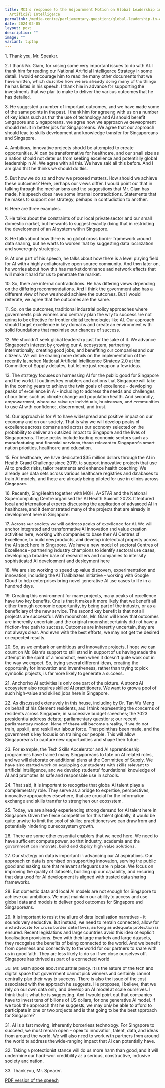 ```yaml
---
title: MCI's response to the Adjournment Motion on Global Leadership in
  Artificial Intelligence
permalink: /media-centre/parliamentary-questions/global-leadership-in-artificial-intelligence/
date: 2024-02-05
layout: post
description: ""
image: ""
variant: tiptap
---
```

<p>1. Thank you, Mr. Speaker.</p>
<p>2. I thank Mr. Giam, for raising some very important issues to do with
AI. I thank him for reading our National Artificial Intelligence Strategy
in some detail. I would encourage him to read the many other documents
that we have written, which describe how we are already doing many of the
things he has listed in his speech. I thank him in advance for supporting
the investments that we plan to make to deliver the various outcomes that
he has detailed.</p>
<p>3. He suggested a number of important outcomes, and we have made some
of the same points in the past. I thank him for agreeing with us on a number
of key ideas such as that the use of technology and AI should benefit Singapore
and Singaporeans. We agree how we approach AI development should result
in better jobs for Singaporeans. We agree that our approach should lead
to skills development and knowledge transfer for Singaporeans and Singapore.</p>
<p>4. Ambitious, innovative projects should be attempted to create opportunities.
AI can be transformative for healthcare, and our small size as a nation
should not deter us from seeking excellence and potentially global leadership
in AI. We agree with all this. We have said all this before. And I am glad
that he thinks we should do this.</p>
<p>5. But how we do so and how we proceed matters. How should we achieve
these outcomes? Here, perhaps our views differ. I would point out that
in talking through the mechanisms and the suggestions that Mr. Giam has
made, his speech does have some internal contradictions. Statements that
he makes to support one strategy, perhaps in contradiction to another.</p>
<p>6. Here are three examples.</p>
<p>7. He talks about the constraints of our local private sector and our
small domestic market, but he wants to suggest exactly doing that in restricting
the development of an AI system within Singapore.</p>
<p>8. He talks about how there is no global cross border framework around
data sharing, but he wants to worsen that by suggesting data localization
and sovereignty strategies.</p>
<p>9. At one part of his speech, he talks about how there is a level playing
field for AI with a highly collaborative open-source community. And then
later on, he worries about how this has market dominance and network effects
that will make it hard for us to penetrate the market.</p>
<p>10. So, there are internal contradictions. He has differing views depending
on the differing recommendations. And I think the government also has a
different view of how we should achieve the outcomes. But I would reiterate,
we agree that the outcomes are the same.</p>
<p>11. So, on the outcomes, traditional industrial policy approaches where
governments pick winners and centrally plan the way to success are not
going to be effective for frontier digital technologies like AI. Our approach
should target excellence in key domains and create an environment with
solid foundations that maximise our chances of success.</p>
<p>12. We shouldn't seek global leadership just for the sake of it. We advance
Singapore's interest by growing our AI ecosystem, partnering internationally,
creating good jobs, and benefiting our companies and our citizens. We will
be sharing more details on the implementation of the recently launched
National Artificial Intelligence Strategy 2.0 at the Committee of Supply
debates, but let me just recap on a few ideas.</p>
<p>13. The strategy focuses on harnessing AI for the public good for Singapore
and the world. It outlines key enablers and actions that Singapore will
take in the coming years to achieve the twin goals of excellence - developing
peaks of excellence in AI - including to address the needs and challenges
of our time, such as climate change and population health. And secondly,
empowerment, where we raise up individuals, businesses, and communities
to use AI with confidence, discernment, and trust.</p>
<p>14. Our approach is for AI to have widespread and positive impact on our
economy and on our society. That is why we will develop peaks of excellence
across domains and across our economy selected on the probability to deliver
an outsized impact to Singapore and the lives of Singaporeans. These peaks
include leading economic sectors such as manufacturing and financial services,
those relevant to Singapore's smart nation priorities, healthcare and education.</p>
<p>15. For healthcare, we have dedicated $35 million dollars through the
AI in Health Grand Challenge since 2019, to support innovative projects
that use AI to predict risks, tailor treatments and enhance health coaching.
We already use data sets across various healthcare registries and databases
to train AI models, and these are already being piloted for use in clinics
across Singapore.</p>
<p>16. Recently, SingHealth together with MOH, A*STAR and the National Supercomputing
Centre organised the AI Health Summit 2023. It featured local and international
experts discussing the application of advanced AI in healthcare, and it
demonstrated many of the projects that are already in development here
in Singapore.</p>
<p>17. Across our society we will address peaks of excellence for AI. We
will anchor integrated and transformative AI innovation and value creation
activities here, working with companies to base their AI Centres of Excellence,
to build new products, and develop intellectual property across the AI
stack here in Singapore. We have a new model of sectoral Centres of Excellence
- partnering industry champions to identify sectoral use cases, developing
a broader base of researchers and companies to intensify sophisticated
AI development and deployment here.</p>
<p>18. We are also working to speed up value discovery, experimentation and
innovation, including the AI Trailblazers initiative - working with Google
Cloud to help enterprises bring novel generative AI use cases to life in
a hundred days.</p>
<p>19. Creating this environment for many projects, many peaks of excellence
have two key benefits. One is that it makes it more likely that we benefit
all either through economic opportunity, by being part of the industry,
or as a beneficiary of the new service. The second key benefit is that
not all projects are successful. With moonshots, Mr. Giam will know that
outcomes are inherently uncertain, and the original moonshot certainly
did not have a friction-free path to success. Outcomes are inherently uncertain,
they are not always clear. And even with the best efforts, we may not get
the desired or expected results.</p>
<p>20. So, as we embark on ambitious and innovative projects, I hope we can
count on Mr. Giam’s support to still stand in support of us having made
the attempt in the spirit of a moonshot, even when it doesn't quite work
out in the way we expect. So, trying several different ideas, creating
the opportunity for innovation and inventiveness, rather than trying to
pick symbolic projects, is far more likely to generate a success.</p>
<p>21. Anchoring AI activities is only one part of the picture. A strong
AI ecosystem also requires skilled AI practitioners. We want to grow a
pool of such high-value and skilled jobs here in Singapore.</p>
<p>22. As discussed extensively in this house, including by Dr. Tan Wu Meng
on behalf of his Clementi residents, and I think representing the concerns
of residents across Singapore; in successive budget speeches; the 2023
presidential address debate; parliamentary questions; our recent parliamentary
motion: None of these will become a reality, if we do not train, upskill,
and reskill our labour force. That point has been made, and the government's
key focus is on training our people. This will allow Singaporeans to capture
new opportunities and shape their future.</p>
<p>23. For example, the Tech Skills Accelerator and AI apprenticeship programmes
have trained many Singaporeans to take on AI related roles, and we will
elaborate on additional plans at the Committee of Supply. We have also
started work on equipping our students with skills relevant to artificial
intelligence, and we develop students’ foundational knowledge of AI and
promotes its safe and responsible use in schools.</p>
<p>24. That said, it is important to recognise that global AI talent plays
a complementary role. They serve as a bridge to expertise, perspectives,
innovative approaches elsewhere, that are crucial for the information exchange
and skills transfer to strengthen our ecosystem.</p>
<p>25. Today, we are already experiencing strong demand for AI talent here
in Singapore. Given the fierce competition for this talent globally, it
would be quite unwise to limit the pool of skilled practitioners we can
draw from and potentially hindering our ecosystem growth.</p>
<p>26. There are some other essential enablers that we need here. We need
to have sufficient compute power, so that industry, academia and the government
can innovate, build and deploy high value solutions.</p>
<p>27. Our strategy on data is important in advancing our AI aspirations.
Our approach on data is premised on supporting innovation, serving the
public good and making sure that relevant safeguards are in place. We focus
on improving the quality of datasets, building up our capability, and ensuring
that data used for AI development is aligned with trusted data sharing
frameworks.</p>
<p>28. But domestic data and local AI models are not enough for Singapore
to achieve our ambitions. We must maintain our ability to access and use
global data and models to deliver good outcomes for Singapore and Singaporeans.</p>
<p>29. It is important to resist the allure of data localisation narratives
- it sounds very seductive. But instead, we need to remain connected, allow
for and advocate for cross border data flows, as long as adequate protection
is ensured. Recent legislations and large countries avoid this idea of
explicit localisation provisions. Even with their large markets and large
datasets, they recognise the benefits of being connected to the world.
And we benefit from openness and connectivity to the world for our partners
to share with us in good faith. They are less likely to do so if we close
ourselves off. Singapore has thrived as part of a connected world.</p>
<p>30. Mr. Giam spoke about industrial policy. It is the nature of the tech
and digital space that government cannot pick winners and certainly cannot
centrally plan their way to success. There is also the issue of the cost
associated with the approach he suggests. He proposes, I believe, that
we rely on our own data only, and develop an AI model at scale ourselves.
I think that is what he is suggesting. And I would point out that companies
have to invest tens of billions of US dollars, for one generative AI model.
If we took the approach that he suggests, we may only be able to afford
to participate in one or two projects and is that going to be the best
approach for Singapore?</p>
<p>31. AI is a fast moving, inherently borderless technology. For Singapore
to succeed, we must remain open – open to innovation, talent, data, and
ideas from around the world. We will also need to work with partners from
around the world to address the wide-ranging impact that AI can potentially
have.</p>
<p>32. Taking a protectionist stance will do us more harm than good, and
it will undermine our hard-won credibility as a serious, constructive,
inclusive society and nation.</p>
<p>33. Thank you, Mr. Speaker.</p>
<p><a href="/files/Parliament 2024/Response_by_Dr__Janil_Puthucheary__Senior_Minister_of_State_for_Communications_and_Information__to_the_Adjournment_Motion_on_Global_Leadership_in_Artificial_Intelligence.pdf" rel="noopener noreferrer nofollow" target="_blank">PDF version of the speech</a>
</p>